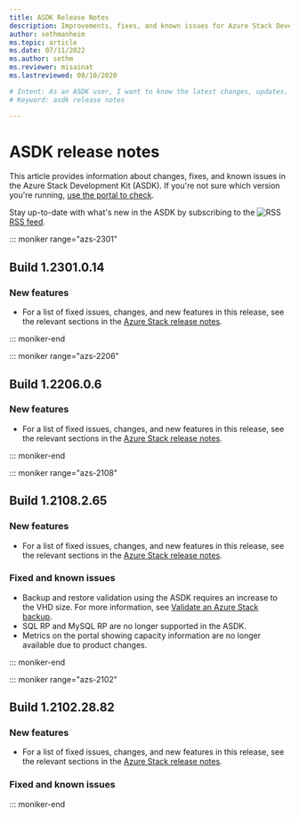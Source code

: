 ```yaml
---
title: ASDK Release Notes 
description: Improvements, fixes, and known issues for Azure Stack Development Kit (ASDK).
author: sethmanheim
ms.topic: article
ms.date: 07/11/2022
ms.author: sethm
ms.reviewer: misainat
ms.lastreviewed: 08/10/2020

# Intent: As an ASDK user, I want to know the latest changes, updates, and bug fixes to the ASDK.
# Keyword: asdk release notes

---
```



# ASDK release notes

This article provides information about changes, fixes, and known issues in the Azure Stack Development Kit (ASDK). If you're not sure which version you're running, [use the portal to check](../operator/azure-stack-updates.md).

Stay up-to-date with what's new in the ASDK by subscribing to the ![RSS](./media/asdk-release-notes/feed-icon-14x14.png) [RSS feed](/api/search/rss?locale=en-us&search=ASDK+release+notes).


::: moniker range="azs-2301"
## Build 1.2301.0.14

### New features

- For a list of fixed issues, changes, and new features in this release, see the relevant sections in the [Azure Stack release notes](../operator/release-notes.md).

::: moniker-end

::: moniker range="azs-2206"
## Build 1.2206.0.6

### New features

- For a list of fixed issues, changes, and new features in this release, see the relevant sections in the [Azure Stack release notes](../operator/release-notes.md).

<!-- ### Fixed and known issues -->

::: moniker-end

::: moniker range="azs-2108"
## Build 1.2108.2.65

### New features

- For a list of fixed issues, changes, and new features in this release, see the relevant sections in the [Azure Stack release notes](../operator/release-notes.md).

### Fixed and known issues

- Backup and restore validation using the ASDK requires an increase to the VHD size. For more information, see [Validate an Azure Stack backup](asdk-validate-backup.md).
- SQL RP and MySQL RP are no longer supported in the ASDK.
- Metrics on the portal showing capacity information are no longer available due to product changes.

::: moniker-end

::: moniker range="azs-2102"
## Build 1.2102.28.82

### New features

- For a list of fixed issues, changes, and new features in this release, see the relevant sections in the [Azure Stack release notes](../operator/release-notes.md).

### Fixed and known issues

::: moniker-end
